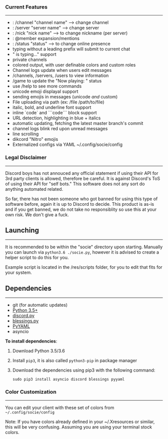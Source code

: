 ### Current Features
--------------------------

* : /channel "channel name" --> change channel
* : /server "server name" --> change server
* : /nick "nick name" --> to change nickname (per server)
* : @member expansion/mentions
* : /status "status" --> to change online presence
* typing without a leading prefix will submit to current chat
* "<USER> is typing..." support
* private channels
* colored output, with user definable colors and custom roles
* Channel logs update when users edit messages
* /channels, /servers, /users to view information
* /game to update the "Now playing: " status
* use /help to see more commands
* unicode emoji displayal support
* sending emojis in messages (unicode *and* custom)
* File uploading via path (ex: /file /path/to/file)
* italic, bold, and underline font support
* inline \`code\` and \`\`\`code\`\`\` block support
* URL detection, highlighting in blue + italics
* automatic updating, fetching the latest master branch's commit
* channel logs blink red upon unread messages
* line scrolling
* dikcord "Nitro" emojis
* Externalized configs via YAML ~/.config/socie/config

### Legal Disclaimer
--------------------------------

Discord boys has not annouced any official statement if using their
API for 3rd party clients is allowed, therefore be careful. It is against Discord's ToS of using their API for "self bots." This software does not any sort do anything automated related.

So far, there has not been someone who got banned for using this type of software before, again
it is up to Discord to decide. This product is as-is and if you get banned, we do not take no responsiblity so use this at your own risk. We don't give a fuck.

## Launching
------------------------
It is recommended to be within the "socie"
directory upon starting. Manually you can launch via `python3.6 ./socie.py`, 
however it is advised to create a helper script to do this for you.

Example script is located in the /res/scripts folder, for you to
edit that fits for your system.

## Dependencies
------------------------

* git (for automatic updates)
* [Python 3.5+](https://www.python.org/downloads/)
* [discord.py](https://github.com/Rapptz/discord.py)
* [blessings.py](https://pypi.python.org/pypi/blessings/)
* [PyYAML](https://pypi.python.org/pypi/PyYAML/)
* asyncio

**To install dependencies**:

1. Download Python 3.5/3.6
2. Install `pip3`, it is also called `python3-pip` in package manager
3. Download the dependencies using pip3 with the following command:

    `sudo pip3 install asyncio discord blessings pyyaml`

### Color Customization
------------------------

You can edit your client with these set of colors from  `~/.config/socie/config`

Note: If you have colors already defined in your ~/.Xresources or similar, this will 
be very confusing. Assuming you are using your terminal stock colors.
